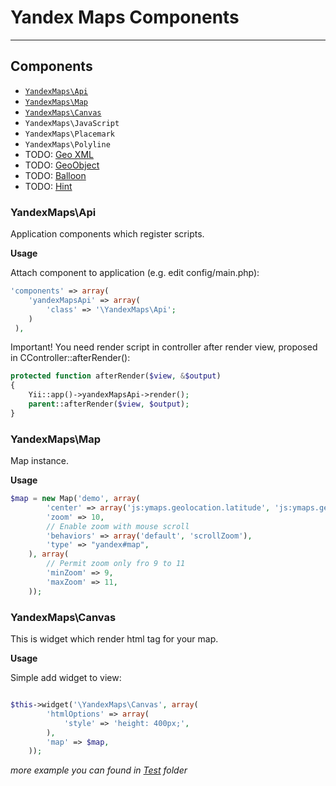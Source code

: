 # Yandex Maps Components #

* * *

## Components ##

- [`YandexMaps\Api`](https://github.com/slavcodev/yii-yandex-maps#yandexmapsapi)
- [`YandexMaps\Map`](https://github.com/slavcodev/yii-yandex-maps#yandexmapsmap)
- [`YandexMaps\Canvas`](https://github.com/slavcodev/yii-yandex-maps#yandexmapscanvas)
- `YandexMaps\JavaScript`
- `YandexMaps\Placemark`
- `YandexMaps\Polyline`
- TODO: [Geo XML](http://api.yandex.ru/maps/doc/jsapi/2.x/dg/concepts/geoxml.xml)
- TODO: [GeoObject](http://api.yandex.ru/maps/doc/jsapi/2.x-stable/ref/reference/GeoObject.xml)
- TODO: [Balloon](http://api.yandex.ru/maps/doc/jsapi/2.x-stable/ref/reference/Balloon.xml)
- TODO: [Hint](http://api.yandex.ru/maps/doc/jsapi/2.x-stable/ref/reference/Hint.xml)

### YandexMaps\Api ###

Application components which register scripts.

__Usage__

Attach component to application (e.g. edit config/main.php):
```php
'components' => array(
	'yandexMapsApi' => array(
		'class' => '\YandexMaps\Api';
	)
 ),
```

Important! You need render script in controller after render view,
proposed in CController::afterRender():
```php
protected function afterRender($view, &$output)
{
	Yii::app()->yandexMapsApi->render();
	parent::afterRender($view, $output);
}
```

### YandexMaps\Map ###

Map instance.

__Usage__

```php
$map = new Map('demo', array(
		'center' => array('js:ymaps.geolocation.latitude', 'js:ymaps.geolocation.longitude'),
		'zoom' => 10,
		// Enable zoom with mouse scroll
		'behaviors' => array('default', 'scrollZoom'),
		'type' => "yandex#map",
	), array(
		// Permit zoom only fro 9 to 11
		'minZoom' => 9,
		'maxZoom' => 11,
	));
```

### YandexMaps\Canvas ###

This is widget which render html tag for your map.

__Usage__

Simple add widget to view:
```php

$this->widget('\YandexMaps\Canvas', array(
		'htmlOptions' => array(
			'style' => 'height: 400px;',
		),
		'map' => $map,
	));
```

*more example you can found in [Test](https://github.com/slavcodev/yii-yandex-maps/blob/master/Test/DemoController.php) folder*